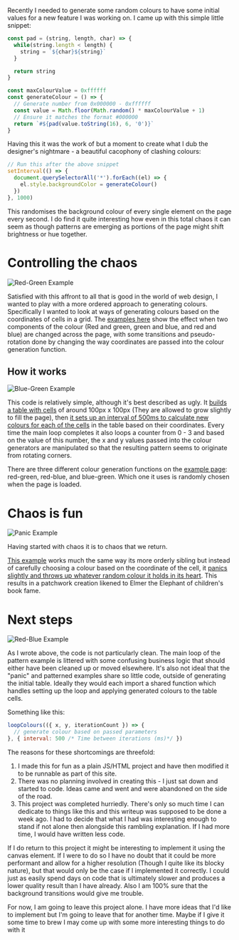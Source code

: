Recently I needed to generate some random colours to have some initial values for a new feature I was working on. I came up with this simple little snippet:
```js
const pad = (string, length, char) => {
  while(string.length < length) {
    string = `${char}${string}`
  }

  return string
}

const maxColourValue = 0xffffff
const generateColour = () => {
  // Generate number from 0x000000 - 0xffffff
  const value = Math.floor(Math.random() * maxColourValue + 1)
  // Ensure it matches the format #000000
  return `#${pad(value.toString(16), 6, '0')}`
}
```

Having this it was the work of but a moment to create what I dub the designer's nightmare - a beautiful cacophony of clashing colours:
```js
// Run this after the above snippet
setInterval(() => {
  document.querySelectorAll('*').forEach((el) => {
    el.style.backgroundColor = generateColour()
  })
}, 1000)
```

This randomises the background colour of every single element on the page every second. I do find it quite interesting how even in this total chaos it can seem as though patterns are emerging as portions of the page might shift brightness or hue together.

# Controlling the chaos

![Red-Green Example](red-green-banner.png)

Satisfied with this affront to all that is good in the world of web design, I wanted to play with a more ordered approach to generating colours. Specifically I wanted to look at ways of generating colours based on the coordinates of cells in a grid.
The [examples here]({"name":"ColourWave-Home"}) show the effect when two components of the colour (Red and green, green and blue, and red and blue) are changed across the page, with some transitions and pseudo-rotation done by changing the way coordinates are passed into the colour generation function.

## How it works

![Blue-Green Example](blue-green-banner.png)

This code is relatively simple, although it's best described as ugly. It [builds a table with cells](https://github.com/EuanEdgar/euanedgar.github.io/tree/913aa1df49e68fc7ac747637efbe09a7ac82e617/src/sites/colour_wave/utils/colourWave/base/createTable) of around 100px x 100px (They are allowed to grow slightly to fill the page), then [it sets up an interval of 500ms to calculate new colours for each of the cells](https://github.com/EuanEdgar/euanedgar.github.io/blob/913aa1df49e68fc7ac747637efbe09a7ac82e617/src/sites/colour_wave/utils/colourWave/base/index.js) in the table based on their coordinates. Every time the main loop completes it also loops a counter from 0 - 3 and based on the value of this number, the x and y values passed into the colour generators are manipulated so that the resulting pattern seems to originate from rotating corners.

There are three different colour generation functions on the [example page]({"name":"ColourWave-Home"}): red-green, red-blue, and blue-green. Which one it uses is randomly chosen when the page is loaded.

# Chaos is fun

![Panic Example](panic-banner.png)

Having started with chaos it is to chaos that we return.

[This example]({"name":"ColourWave-Panic"}) works much the same way its more orderly sibling but instead of carefully choosing a colour based on the coordinate of the cell, it [panics slightly and throws up whatever random colour it holds in its heart](https://github.com/EuanEdgar/euanedgar.github.io/blob/913aa1df49e68fc7ac747637efbe09a7ac82e617/src/sites/colour_wave/utils/colourWave/base/panic.js). This results in a patchwork creation likened to Elmer the Elephant of children's book fame.

# Next steps

![Red-Blue Example](red-blue-banner.png)

As I wrote above, the code is not particularly clean. The main loop of the pattern example is littered with some confusing business logic that should either have been cleaned up or moved elsewhere. It's also not ideal that the "panic" and patterned examples share so little code, outside of generating the initial table. Ideally they would each import a shared function which handles setting up the loop and applying generated colours to the table cells.

Something like this:

```js
loopColours(({ x, y, iterationCount }) => {
  // generate colour based on passed parameters
}, { interval: 500 /* Time between iterations (ms)*/ })
```

The reasons for these shortcomings are threefold:
1. I made this for fun as a plain JS/HTML project and have then modified it to be runnable as part of this site.
1. There was no planning involved in creating this - I just sat down and started to code. Ideas came and went and were abandoned on the side of the road.
1. This project was completed hurriedly. There's only so much time I can dedicate to things like this and this writeup was supposed to be done a week ago. I had to decide that what I had was interesting enough to stand if not alone then alongside this rambling explanation. If I had more time, I would have written less code.

If I do return to this project it might be interesting to implement it using the canvas element. If I were to do so I have no doubt that it could be more performant and allow for a higher resolution (Though I quite like its blocky nature), but that would only be the case if I implemented it correctly. I could just as easily spend days on code that is ultimately slower and produces a lower quality result than I have already. Also I am 100% sure that the background transitions would give me trouble.

For now, I am going to leave this project alone. I have more ideas that I'd like to implement but I'm going to leave that for another time. Maybe if I give it some time to brew I may come up with some more interesting things to do with it
